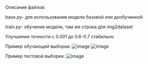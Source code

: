 Описание файлов:


base.py- для использования модели базовой или дообученной


train.py- обучение модели, там же строка для img2dataset 


Улучшение точности с 0.001 до 0.6-0.7 стабильно


Пример обучающей выборки:
![image](https://github.com/user-attachments/assets/c704da5f-f75c-4e4d-b455-9f1bd692cd07)
![image](https://github.com/user-attachments/assets/3ca6f94f-bf11-4894-8719-a55e285eff88)

Пример тестовой выборки:
![image](https://github.com/user-attachments/assets/8cf70e53-815b-4a5d-9d7b-2c5c9ed6fdc0)

